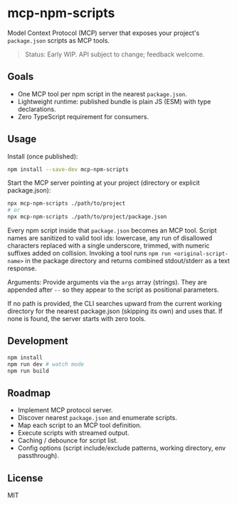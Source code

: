 # mcp-npm-scripts

Model Context Protocol (MCP) server that exposes your project's `package.json` scripts as MCP tools.

> Status: Early WIP. API subject to change; feedback welcome.

## Goals

- One MCP tool per npm script in the nearest `package.json`.
- Lightweight runtime: published bundle is plain JS (ESM) with type declarations.
- Zero TypeScript requirement for consumers.

## Usage

Install (once published):

```bash
npm install --save-dev mcp-npm-scripts
```

Start the MCP server pointing at your project (directory or explicit package.json):

```bash
npx mcp-npm-scripts ./path/to/project
# or
npx mcp-npm-scripts ./path/to/project/package.json
```

Every npm script inside that `package.json` becomes an MCP tool. Script names are sanitized to valid tool ids: lowercase, any run of disallowed characters replaced with a single underscore, trimmed, with numeric suffixes added on collision. Invoking a tool runs `npm run <original-script-name>` in the package directory and returns combined stdout/stderr as a text response.

Arguments:
Provide arguments via the `args` array (strings). They are appended after `--` so they appear to the script as positional parameters.

If no path is provided, the CLI searches upward from the current working directory for the nearest package.json (skipping its own) and uses that. If none is found, the server starts with zero tools.

## Development

```bash
npm install
npm run dev # watch mode
npm run build
```

## Roadmap

- Implement MCP protocol server.
- Discover nearest `package.json` and enumerate scripts.
- Map each script to an MCP tool definition.
- Execute scripts with streamed output.
- Caching / debounce for script list.
- Config options (script include/exclude patterns, working directory, env passthrough).

## License

MIT
